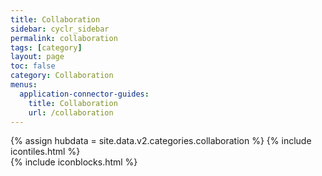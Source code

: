 ```yaml
---
title: Collaboration
sidebar: cyclr_sidebar
permalink: collaboration
tags: [category]
layout: page
toc: false
category: Collaboration
menus:
  application-connector-guides:
    title: Collaboration
    url: /collaboration
---
```

{% assign hubdata = site.data.v2.categories.collaboration %}
{% include icontiles.html %}	
{% include iconblocks.html %}	
